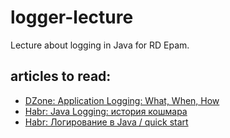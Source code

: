 # logger-lecture
Lecture about logging in Java for RD Epam.

## articles to read:
*   [DZone: Application Logging: What, When, How](https://dzone.com/articles/application-logging-what-when)
*   [Habr: Java Logging: история кошмара](https://habr.com/ru/post/113145/)
*   [Habr: Логирование в Java / quick start](https://habr.com/ru/post/130195/)

